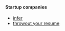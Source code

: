 #### Startup companies
- [infer](https://www.infer.com/)
- [throwout your resume](http://throw-out-your-resume.com/)

